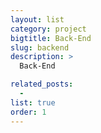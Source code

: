 ```yaml
---
layout: list
category: project
bigtitle: Back-End
slug: backend
description: >
  Back-End

related_posts:
  -
list: true
order: 1
---
```

